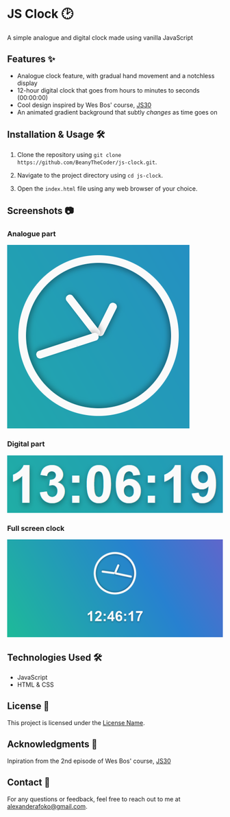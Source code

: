 # JS Clock 🕑

A simple analogue and digital clock made using vanilla JavaScript

## Features ✨

- Analogue clock feature, with gradual hand movement and a notchless display
- 12-hour digital clock that goes from hours to minutes to seconds (00:00:00)
- Cool design inspired by Wes Bos' course, [JS30](https://javascript30.com/)
- An animated gradient background that subtly _changes_ as time goes on

## Installation & Usage 🛠️

1. Clone the repository using `git clone https://github.com/BeanyTheCoder/js-clock.git`.

2. Navigate to the project directory using `cd js-clock`.
3. Open the `index.html` file using any web browser of your choice.

## Screenshots 📷

### Analogue part

![analogue part](image-1.png)

### Digital part

![digital part](image-2.png)

### Full screen clock

![full screen image of the clock](image.png)

## Technologies Used 🛠️

- JavaScript
- HTML & CSS

## License 📝

This project is licensed under the [License Name](link-to-license-file).

## Acknowledgments 🙏

Inpiration from the 2nd episode of Wes Bos' course, [JS30](https://javascript30.com/)

## Contact 📧

For any questions or feedback, feel free to reach out to me at alexanderafoko@gmail.com.
